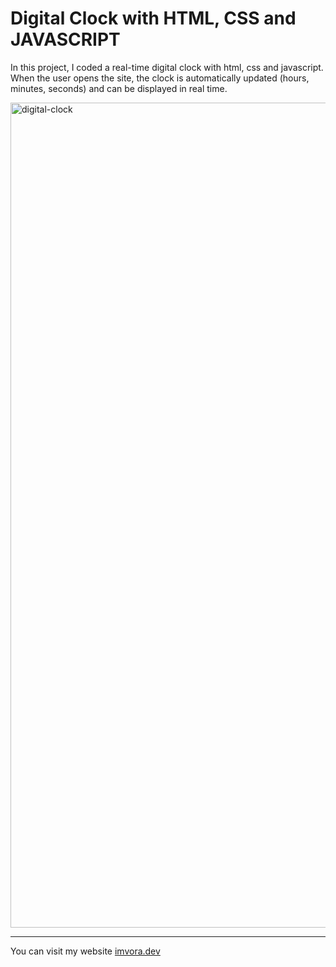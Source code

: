 # Digital Clock with HTML, CSS and JAVASCRIPT

In this project, I coded a real-time digital clock with html, css and javascript. When the user opens the site, the clock is automatically updated (hours, minutes, seconds) and can be displayed in real time.

<img width="1320" alt="digital-clock" src="https://github.com/aligunesv/100projects100day/assets/82121296/f1881ed4-e38f-40a5-b7b2-ab0339e22553">

----

You can visit my website [imvora.dev](https://www.imvora.dev)
